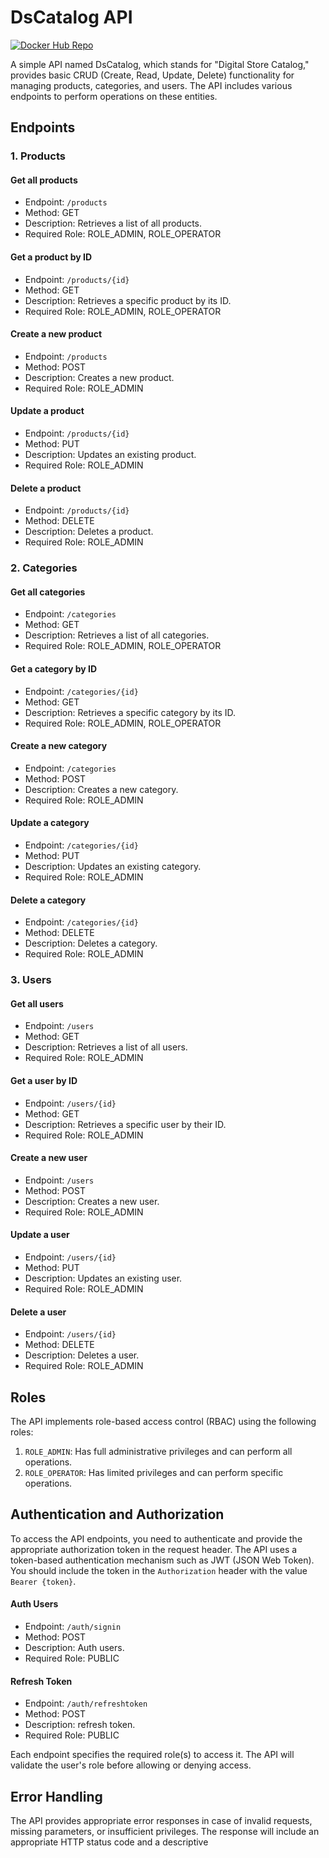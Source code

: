 # DsCatalog API

[![Docker Hub Repo](https://img.shields.io/docker/pulls/reinan07/dscatalog:lastet.svg)](https://hub.docker.com/repository/docker/reinan07/dscatalog)

A simple API named DsCatalog, which stands for "Digital Store Catalog," provides basic CRUD (Create, Read, Update, Delete) functionality for managing products, categories, and users. The API includes various endpoints to perform operations on these entities.

## Endpoints

### 1. Products

#### Get all products

- Endpoint: `/products`
- Method: GET
- Description: Retrieves a list of all products.
- Required Role: ROLE_ADMIN, ROLE_OPERATOR

#### Get a product by ID

- Endpoint: `/products/{id}`
- Method: GET
- Description: Retrieves a specific product by its ID.
- Required Role: ROLE_ADMIN, ROLE_OPERATOR

#### Create a new product

- Endpoint: `/products`
- Method: POST
- Description: Creates a new product.
- Required Role: ROLE_ADMIN

#### Update a product

- Endpoint: `/products/{id}`
- Method: PUT
- Description: Updates an existing product.
- Required Role: ROLE_ADMIN

#### Delete a product

- Endpoint: `/products/{id}`
- Method: DELETE
- Description: Deletes a product.
- Required Role: ROLE_ADMIN

### 2. Categories

#### Get all categories

- Endpoint: `/categories`
- Method: GET
- Description: Retrieves a list of all categories.
- Required Role: ROLE_ADMIN, ROLE_OPERATOR

#### Get a category by ID

- Endpoint: `/categories/{id}`
- Method: GET
- Description: Retrieves a specific category by its ID.
- Required Role: ROLE_ADMIN, ROLE_OPERATOR

#### Create a new category

- Endpoint: `/categories`
- Method: POST
- Description: Creates a new category.
- Required Role: ROLE_ADMIN

#### Update a category

- Endpoint: `/categories/{id}`
- Method: PUT
- Description: Updates an existing category.
- Required Role: ROLE_ADMIN

#### Delete a category

- Endpoint: `/categories/{id}`
- Method: DELETE
- Description: Deletes a category.
- Required Role: ROLE_ADMIN

### 3. Users

#### Get all users

- Endpoint: `/users`
- Method: GET
- Description: Retrieves a list of all users.
- Required Role: ROLE_ADMIN

#### Get a user by ID

- Endpoint: `/users/{id}`
- Method: GET
- Description: Retrieves a specific user by their ID.
- Required Role: ROLE_ADMIN

#### Create a new user

- Endpoint: `/users`
- Method: POST
- Description: Creates a new user.
- Required Role: ROLE_ADMIN

#### Update a user

- Endpoint: `/users/{id}`
- Method: PUT
- Description: Updates an existing user.
- Required Role: ROLE_ADMIN

#### Delete a user

- Endpoint: `/users/{id}`
- Method: DELETE
- Description: Deletes a user.
- Required Role: ROLE_ADMIN

## Roles

The API implements role-based access control (RBAC) using the following roles:

1. `ROLE_ADMIN`: Has full administrative privileges and can perform all operations.
2. `ROLE_OPERATOR`: Has limited privileges and can perform specific operations.

## Authentication and Authorization

To access the API endpoints, you need to authenticate and provide the appropriate authorization token in the request header. The API uses a token-based authentication mechanism such as JWT (JSON Web Token). You should include the token in the `Authorization` header with the value `Bearer {token}`.

#### Auth Users

- Endpoint: `/auth/signin`
- Method: POST
- Description: Auth users.
- Required Role: PUBLIC

#### Refresh Token 

- Endpoint: `/auth/refreshtoken`
- Method: POST
- Description: refresh token.
- Required Role: PUBLIC

Each endpoint specifies the required role(s) to access it. The API will validate the user's role before allowing or denying access.

## Error Handling

The API provides appropriate error responses in case of invalid requests, missing parameters, or insufficient privileges. The response will include an appropriate HTTP status code and a descriptive
